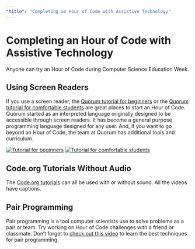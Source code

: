 ```yaml
---
"title": "Completing an Hour of Code with Assistive Technology"
---
```


# Completing an Hour of Code with Assistive Technology

Anyone can try an Hour of Code during Computer Science Education Week.

## Using Screen Readers

If you use a screen reader, the [Quorum tutorial for beginners](https://quorumlanguage.com/hourofcode/astro1.html) or the [Quorum tutorial for comfortable students](https://quorumlanguage.com/hourofcode/part1.html) are great places to start an Hour of Code. Quorum started as an interpreted language originally designed to be accessible through screen readers. It has become a general purpose programming language designed for any user. And, if you want to go beyond an Hour of Code, the team at Quorum has additional tools and curriculum.

[![Tutorial for beginners](https://code.org/images/fill-480x360/tutorials/hoc2017/quorum_astronomy.jpg)](https://quorumlanguage.com/hourofcode/astro1.html) [![Tutorial for comfortable students](https://code.org/images/fill-480x360/quorum.jpg)](https://quorumlanguage.com/hourofcode/part1.html)

## Code.org Tutorials Without Audio

The [Code.org tutorials](https://studio.code.org/courses) can all be used with or without sound. All the videos have captions.

## Pair Programming

Pair programming is a tool computer scientists use to solve problems as a pair or team. Try working on Hour of Code challenges with a friend or classmate. Don’t forget to [check out this video](https://www.youtube.com/watch?v=vgkahOzFH2Q) to learn the best techniques for pair programming.


